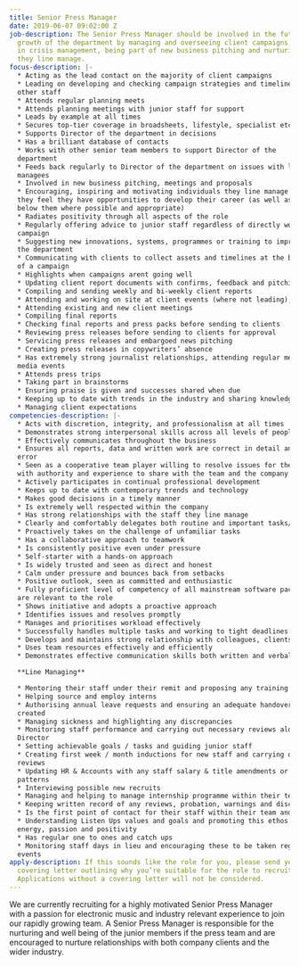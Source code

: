 ```yaml
---
title: Senior Press Manager
date: 2019-06-07 09:02:00 Z
job-description: The Senior Press Manager should be involved in the future and the
  growth of the department by managing and overseeing client campaigns, being involved
  in crisis management, being part of new business pitching and nurturing the individuals
  they line manage.
focus-description: |-
  * Acting as the lead contact on the majority of client campaigns
  * Leading on developing and checking campaign strategies and timelines for
  other staff
  * Attends regular planning meets
  * Attends planning meetings with junior staff for support
  * Leads by example at all times
  * Secures top-tier coverage in broadsheets, lifestyle, specialist etc
  * Supports Director of the department in decisions
  * Has a brilliant database of contacts
  * Works with other senior team members to support Director of the
  department
  * Feeds back regularly to Director of the department on issues with line
  managees
  * Involved in new business pitching, meetings and proposals
  * Encouraging, inspiring and motivating individuals they line manage so that
  they feel they have opportunities to develop their career (as well as others
  below them where possible and appropriate)
  * Radiates positivity through all aspects of the role
  * Regularly offering advice to junior staff regardless of directly working the
  campaign
  * Suggesting new innovations, systems, programmes or training to improve
  the department
  * Communicating with clients to collect assets and timelines at the beginning
  of a campaign
  * Highlights when campaigns arent going well
  * Updating client report documents with confirms, feedback and pitching
  * Compiling and sending weekly and bi-weekly client reports
  * Attending and working on site at client events (where not leading), hosting press, coordinating interviews, managing photo pits and doing press accreditation
  * Attending existing and new client meetings
  * Compiling final reports
  * Checking final reports and press packs before sending to clients
  * Reviewing press releases before sending to clients for approval
  * Servicing press releases and embargoed news pitching
  * Creating press releases in copywriters’ absence
  * Has extremely strong journalist relationships, attending regular meets &
  media events
  * Attends press trips
  * Taking part in brainstorms
  * Ensuring praise is given and successes shared when due
  * Keeping up to date with trends in the industry and sharing knowledge
  * Managing client expectations
competencies-description: |-
  * Acts with discretion, integrity, and professionalism at all times
  * Demonstrates strong interpersonal skills across all levels of people
  * Effectively communicates throughout the business
  * Ensures all reports, data and written work are correct in detail and without
  error
  * Seen as a cooperative team player willing to resolve issues for the good of all
  with authority and experience to share with the team and the company
  * Actively participates in continual professional development
  * Keeps up to date with contemporary trends and technology
  * Makes good decisions in a timely manner
  * Is extremely well respected within the company
  * Has strong relationships with the staff they line manage
  * Clearly and comfortably delegates both routine and important tasks/decisions
  * Proactively takes on the challenge of unfamiliar tasks
  * Has a collaborative approach to teamwork
  * Is consistently positive even under pressure
  * Self-starter with a hands-on approach
  * Is widely trusted and seen as direct and honest
  * Calm under pressure and bounces back from setbacks
  * Positive outlook, seen as committed and enthusiastic
  * Fully proficient level of competency of all mainstream software packages that
  are relevant to the role
  * Shows initiative and adopts a proactive approach
  * Identifies issues and resolves promptly
  * Manages and prioritises workload effectively
  * Successfully handles multiple tasks and working to tight deadlines
  * Develops and maintains strong relationship with colleagues, clients and external suppliers
  * Uses team resources effectively and efficiently
  * Demonstrates effective communication skills both written and verbal

  **Line Managing**

  * Mentoring their staff under their remit and proposing any training needed
  * Helping source and employ interns
  * Authorising annual leave requests and ensuring an adequate handover is
  created
  * Managing sickness and highlighting any discrepancies
  * Monitoring staff performance and carrying out necessary reviews alongside
  Director
  * Setting achievable goals / tasks and guiding junior staff
  * Creating first week / month inductions for new staff and carrying out necessary
  reviews
  * Updating HR & Accounts with any staff salary & title amendments or working
  patterns
  * Interviewing possible new recruits
  * Managing and helping to manage internship programme within their team
  * Keeping written record of any reviews, probation, warnings and disciplinaries
  * Is the first point of contact for their staff within their team and provides support
  * Understanding Listen Ups values and goals and promoting this ethos with
  energy, passion and positivity
  * Has regular one to ones and catch ups
  * Monitoring staff days in lieu and encouraging these to be taken regularly after
  events
apply-description: If this sounds like the role for you, please send your email and
  covering letter outlining why you’re suitable for the role to recruitment@listen-up.biz.
  Applications without a covering letter will not be considered.
---
```


We are currently recruiting for a highly motivated Senior Press Manager with a passion for electronic music and industry relevant experience to join our rapidly growing team. A Senior Press Manager is responsible for the nurturing and well being of the junior members if the press team and are encouraged to nurture relationships with both company clients and the wider industry. 
